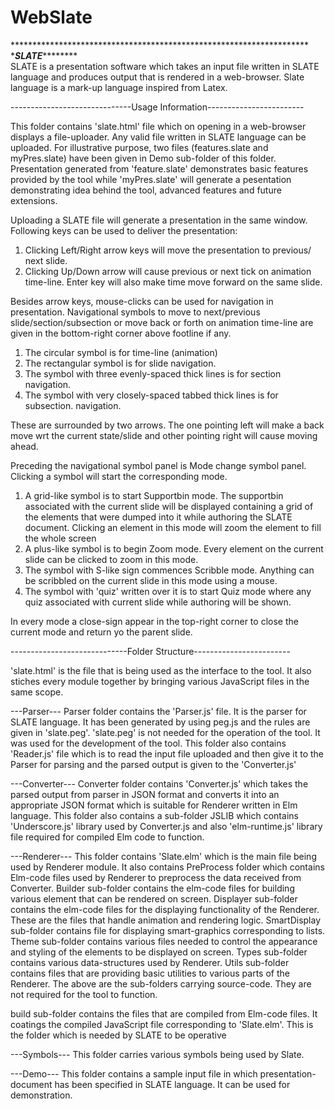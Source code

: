 # WebSlate
\********************************************************************\
\****************************SLATE***********************************\
SLATE is a presentation software which takes an input file written in SLATE
language and produces output that is rendered in a web-browser.
Slate language is a mark-up language inspired from Latex.

------------------------------Usage Information------------------------

This folder contains 'slate.html' file which on opening in a web-browser 
displays a file-uploader. Any valid file written in SLATE language can be 
uploaded. For illustrative purpose, two files (features.slate and myPres.slate) 
have been given in Demo sub-folder of this folder. Presentation generated from 
'feature.slate' demonstrates basic features provided by the tool while 'myPres.slate'
will generate a pesentation demonstrating idea behind the tool, advanced features and 
future extensions.


Uploading a SLATE file will generate a presentation in the same window.
Following keys can be used to deliver the presentation:
1. Clicking Left/Right arrow keys will move the presentation to previous/
   next slide.
2. Clicking Up/Down arrow will cause previous or next tick on animation
   time-line. Enter key will also make time move forward on the same slide.

Besides arrow keys, mouse-clicks can be used for navigation in presentation.
Navigational symbols to move to next/previous slide/section/subsection or 
move back or forth on animation time-line  are given in the bottom-right
corner above footline if any.

1. The circular symbol is for time-line (animation)
2. The rectangular symbol is for slide navigation.
3. The symbol with three evenly-spaced thick lines is for section navigation.
4. The symbol with very closely-spaced tabbed thick lines is for subsection.
   navigation.

These are surrounded by two arrows. The one pointing left will make a back move
wrt the current state/slide and other pointing right will cause moving ahead. 

Preceding the navigational symbol panel is Mode change symbol panel.
Clicking a symbol will start the corresponding mode.
1. A grid-like symbol is to start Supportbin mode. The supportbin associated with
   the current slide will be displayed containing a grid of the elements that were
   dumped into it while authoring the SLATE document. Clicking an element in this mode 
   will zoom the element to fill the whole screen
2. A plus-like symbol is to begin Zoom mode. Every element on the current slide can be 
   clicked to zoom in this mode.
3. The symbol with S-like sign commences Scribble mode. Anything can be scribbled on the 
   current slide in this mode using a mouse.
4. The symbol with 'quiz' written over it is to start Quiz mode where any quiz associated 
   with current slide while authoring will be shown.

In every mode a close-sign appear in the top-right corner to close the current mode and 
return yo the parent slide.

-----------------------------Folder Structure------------------------

'slate.html' is the file that is being used as the interface to the tool.
It also stiches every module together by bringing various JavaScript files
in the same scope.

---Parser---
Parser folder contains the 'Parser.js' file. It is the parser for SLATE language.
It has been generated by using peg.js and the rules are given in 'slate.peg'. 
'slate.peg' is not needed for the operation of the tool. It was used for the 
development of the tool.
This folder also contains 'Reader.js' file which is to read the input file uploaded
and then give it to the Parser for parsing and the parsed output is given to the 
'Converter.js'

---Converter---
Converter folder contains 'Converter.js' which takes the parsed output from parser in JSON 
format and converts it into an appropriate JSON format which is suitable for Renderer
written in Elm language.
This folder also contains a sub-folder JSLIB which contains 'Underscore.js' library used by 
Converter.js and also 'elm-runtime.js' library file required for compiled Elm code to function.

---Renderer---
This folder contains 'Slate.elm' which is the main file being used by Renderer module.
It also contains PreProcess folder which contains Elm-code files used by Renderer to preprocess 
the data received from Converter.
Builder sub-folder contains the elm-code files for building various element that can be rendered on screen.
Displayer sub-folder contains the elm-code files for the displaying functionality of the Renderer. 
These are the files that handle animation and rendering logic.
SmartDisplay sub-folder contains file for displaying smart-graphics corresponding to lists.
Theme sub-folder contains various files needed to control the appearance and styling of the elements to be 
displayed on screen.
Types sub-folder contains various data-structures used by Renderer.
Utils sub-folder contains files that are providing basic utilities to various parts of the Renderer.
The above are the sub-folders carrying source-code. They are not required for the tool to function.

build sub-folder contains the files that are compiled from Elm-code files. It coatings the compiled JavaScript 
file corresponding to 'Slate.elm'. This is the folder which is needed by SLATE to be operative

---Symbols---
This folder carries various symbols being used by Slate.

---Demo---
This folder contains a sample input file in which presentation-document has been specified in SLATE language.
It can be used for demonstration.













